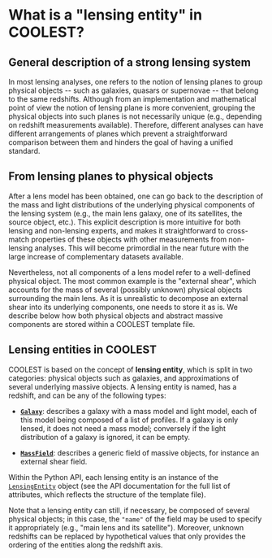 # What is a "lensing entity" in COOLEST?

## General description of a strong lensing system

In most lensing analyses, one refers to the notion of lensing planes to group physical objects -- such as galaxies, quasars or supernovae -- that belong to the same redshifts. Although from an implementation and mathematical point of view the notion of lensing plane is more convenient, grouping the physical objects into such planes is not necessarily unique (e.g., depending on redshift measurements available). Therefore, different analyses can have different arrangements of planes which prevent a straightforward comparison between them and hinders the goal of having a unified standard.

## From lensing planes to physical objects

After a lens model has been obtained, one can go back to the description of the mass and light distributions of the underlying physical components of the lensing system (e.g., the main lens galaxy, one of its satellites, the source object, etc.). This explicit description is more intuitive for both lensing and non-lensing experts, and makes it straightforward to cross-match properties of these objects with other measurements from non-lensing analyses. This will become primordial in the near future with the large increase of complementary datasets available.

Nevertheless, not all components of a lens model refer to a well-defined physical object. The most common example is the "external shear", which accounts for the mass of several (possibly unknown) physical objects surrounding the main lens. As it is unrealistic to decompose an external shear into its underlying components, one needs to store it as is. We describe below how both physical objects and abstract massive components are stored within a COOLEST template file.

## Lensing entities in COOLEST

COOLEST is based on the concept of **lensing entity**, which is split in two categories: physical objects such as galaxies, and approximations of several underlying massive objects. A lensing entity is named, has a redshift, and can be any of the following types:

- [**`Galaxy`**](https://coolest.readthedocs.io/en/latest/autoapi/coolest/template/classes/galaxy/index.html#coolest.template.classes.galaxy.Galaxy): describes a galaxy with a mass model and light model, each of this model being composed of a list of profiles. If a galaxy is only lensed, it does not need a mass model; conversely if the light distribution of a galaxy is ignored, it can be empty.

- [**`MassField`**](https://coolest.readthedocs.io/en/latest/autoapi/coolest/template/classes/mass_field/index.html#coolest.template.classes.mass_field.MassField): describes a generic field of massive objects, for instance an external shear field.

Within the Python API, each lensing entity is an instance of the [`LensingEntity`](https://coolest.readthedocs.io/en/latest/autoapi/coolest/template/classes/lensing_entity/index.html#coolest.template.classes.lensing_entity.LensingEntity) object (see the API documentation for the full list of attributes, which reflects the structure of the template file).

Note that a lensing entity can still, if necessary, be composed of several physical objects; in this case, the `"name"` of the field may be used to specify it appropriately (e.g., "main lens and its satellite"). Moreover, unknown redshifts can be replaced by hypothetical values that only provides the ordering of the entities along the redshift axis.
